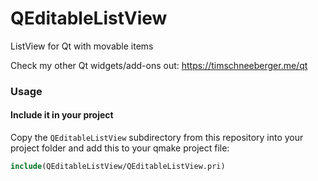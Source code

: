 # QEditableListView
ListView for Qt with movable items

Check my other Qt widgets/add-ons out: <https://timschneeberger.me/qt>

### Usage

#### Include it in your project

Copy the `QEditableListView` subdirectory from this repository into your project folder and add this to your qmake project file:

```cmake
include(QEditableListView/QEditableListView.pri)
```

